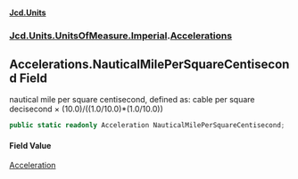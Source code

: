 #### [Jcd.Units](index.md 'index')
### [Jcd.Units.UnitsOfMeasure.Imperial](Jcd.Units.UnitsOfMeasure.Imperial.md 'Jcd.Units.UnitsOfMeasure.Imperial').[Accelerations](Accelerations.md 'Jcd.Units.UnitsOfMeasure.Imperial.Accelerations')

## Accelerations.NauticalMilePerSquareCentisecond Field

nautical mile per square centisecond, defined as: cable per square decisecond × (10.0)/((1.0/10.0)*(1.0/10.0))

```csharp
public static readonly Acceleration NauticalMilePerSquareCentisecond;
```

#### Field Value
[Acceleration](Acceleration.md 'Jcd.Units.UnitTypes.Acceleration')